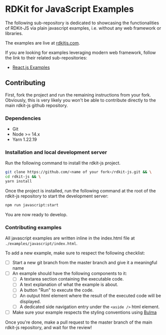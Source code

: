 # RDKit for JavaScript Examples

The following sub-repository is dedicated to showcasing the functionalities of RDKit-JS via plain javascript examples, i.e. without any web framework or libraries.

The examples are live at [rdkitjs.com](https://www.rdkitjs.com).

If you are looking for examples leveraging modern web framework, follow the link to their related sub-repositories:

- [React.js Examples](https://github.com/MichelML/rdkit-js/tree/master/examples/react-example)

## Contributing

First, fork the project and run the remaining instructions from your fork. Obviously, this is very likely you won't be able to contribute directly to the main rdkit-js github repository.

### Dependencies

- Git
- Node >= 14.x
- Yarn 1.22.19

### Installation and local development server

Run the following command to install the rdkit-js project.

```bash
git clone https://github.com/<name of your fork>/rdkit-js.git && \
cd rdkit-js && \
yarn install
```

Once the project is installed, run the following command at the root of the rdkit-js repository to start the development server:

```bash
npm run javascript:start
```

You are now ready to develop.

### Contributing examples

All javascript examples are written inline in the index.html file at `./examples/javascript/index.html`.

To add a new example, make sure to respect the following checklist:

- [ ] Start a new git branch from the master branch and give it a meaningful name
- [ ] An example should have the following components to it:
  - [ ] A textarea section containing the executable code.
  - [ ] A text explanation of what the example is about.
  - [ ] A button "Run" to execute the code.
  - [ ] An output html element where the result of the executed code will be displayed.
  - [ ] A dedicated side navigation entry under the `<aside />` html element.

- [ ] Make sure your example respects the styling conventions using [Bulma](https://bulma.io/)

Once you're done, make a pull request to the master branch of the main rdkit-js repository, and wait for the review!
